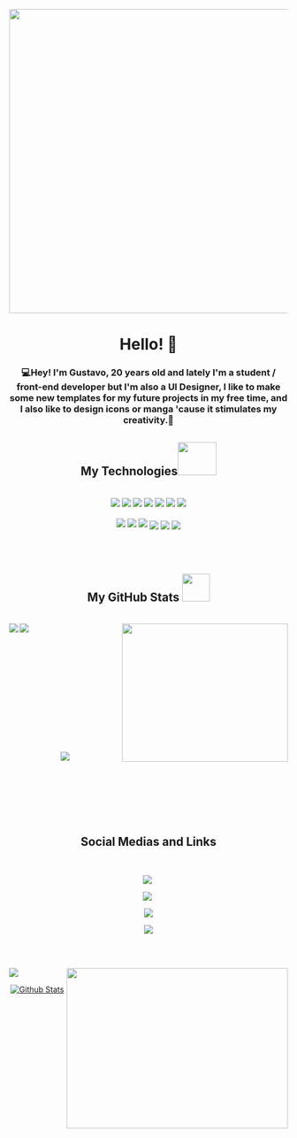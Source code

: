 <!--  Main Background  -->
<img  width="1000px" height="550px" src="https://wallpaperaccess.com/full/2126184.png">


<!--  Main Texts / "Hello I'm Gustavo"  -->
<div align='center'>
  <h1>Hello! 🤠</h1>
  <h3>
 💻Hey! I'm Gustavo, 20 years old and lately I'm a student / front-end developer but I'm also a UI Designer, I like to make some new templates for my future projects     in my free time, and I also like to design icons or manga 'cause it stimulates my creativity.🚀
  </h3>
</div>


<!--  My Technologies and my Badges  -->
<div align='center'>
<h2 align='center'>My Technologies<img src='https://camo.githubusercontent.com/be37cdc8f930300096c506ad4574eaae977c48fbb2705cfcb92f4eeab8282c7a/68747470733a2f2f6d656469612e67697068792e636f6d2f6d656469612f56674344417a634b767352364f4d307557672f67697068792e676966' width='70px' height='60px'></h2><br>

<img align="center" src='https://img.shields.io/badge/adobe%20illustrator-%23FF9A00.svg?style=for-the-badge&logo=adobe%20illustrator&logoColor=white'>
<img align="center" src='https://img.shields.io/badge/adobe%20photoshop-%2331A8FF.svg?style=for-the-badge&logo=adobe%20photoshop&logoColor=white'>
<img align="center" src='https://img.shields.io/badge/Adobe%20XD-470137?style=for-the-badge&logo=Adobe%20XD&logoColor=#FF61F6'>
<img align="center" src='https://img.shields.io/badge/figma-%23F24E1E.svg?style=for-the-badge&logo=figma&logoColor=white'>
<img align="center" src='https://img.shields.io/badge/html5-%23E34F26.svg?style=for-the-badge&logo=html5&logoColor=white'>
<img align="center" src='https://img.shields.io/badge/css3-%231572B6.svg?style=for-the-badge&logo=css3&logoColor=white'>
<img align="center" src='https://img.shields.io/badge/SASS-hotpink.svg?style=for-the-badge&logo=SASS&logoColor=white'><br><br>
<img align="center" src="https://img.shields.io/badge/git-%23F05033.svg?style=for-the-badge&logo=git&logoColor=white">
<img align="center" src="https://img.shields.io/badge/github-%23121011.svg?style=for-the-badge&logo=github&logoColor=white">
<img align="center" src="https://img.shields.io/badge/Visual%20Studio%20Code-0078d7.svg?style=for-the-badge&logo=visual-studio-code&logoColor=white">
<img style="margin-top: 8px;"align="center" src='https://img.shields.io/badge/JavaScript-F7DF1E?style=for-the-badge&logo=javascript&logoColor=black'>
<img style="margin-top: 8px;" align="center" src='https://img.shields.io/badge/jquery-%230769AD.svg?style=for-the-badge&logo=jquery&logoColor=white'>
<img style="margin-top: 8px;" align="center" src='https://img.shields.io/badge/Microsoft_Office-D83B01?style=for-the-badge&logo=microsoft-office&logoColor=white'>
</div>

<br>
<br>
<br>


<!--  My GitHub Stats and some gifs  -->
<div style='display: block'>
<h2 align='center'>
 My GitHub Stats <img width='50px' height='50px' src="https://c.tenor.com/y2JXkY1pXkwAAAAC/cat-computer.giff">
</h2>
 
<br>
<img width="300px" height="250px" align="right" src="https://c.tenor.com/AlUkiGkR2j8AAAAC/new-game-ahagon-umiko-programming.gif">

<img align="left" src="https://github-readme-stats.vercel.app/api?username=gustavojuvino&hide=contribs,prs&show_icons=true&theme=onedark"/>

<img align="left" src="https://github-readme-stats.vercel.app/api/top-langs/?username=gustavojuvino&theme=onedark">

<br><br><br><br><br><br><br><br><br><br><br><br>

<div align='center'>
 <img src="https://github-profile-trophy.vercel.app/?username=gustavojuvino&rank=SECRET,SSS,SS,S,AAA,AA,A,B,C&theme=onedark"/>
 </div>
 
</div>

<br>
<br>


<!--  My Social Medias and some Links  -->
<h2 style="margin-top:100px;" align='center'>Social Medias and Links</h2><br>

<div align="center">
 
<a href="https://codepen.io/GustavoJuvino" target="blank"><img style="margin-right: 5px;" src="https://img.shields.io/badge/CodePen-white?style=for-the-badge&logo=codepen&logoColor=black">
 
<a href="mailto:juvinogustavo1@gmail.com" target="blank"><img style="margin-right: 5px;" src="https://img.shields.io/badge/Gmail-D14836?style=for-the-badge&logo=gmail&logoColor=white">

<a href="https://www.linkedin.com/in/gustavo-juvino-5a105220b/" target="blank"><img align="center" src="https://img.shields.io/badge/linkedin-%230077B5.svg?style=for-the-badge&logo=linkedin&logoColor=white"/></a>

<a href="https://www.behance.net/gustavojuvino" target="blank"> <img src="https://img.shields.io/badge/Behance-1769ff?style=for-the-badge&logo=behance&logoColor=white"></a>
 
</div>
 
<br>
<br>

 <!--  My Recent Musics on Spotify  -->
<img src="https://spotify-recently-played-readme.vercel.app/api?user=juvinelsun"><img width="400px" height="290px" align='right' src="https://c.tenor.com/VrTu3K7flqUAAAAC/hey-arnold-good-vibe.gif">


 <!--  Music Gif  -->
<p align="center">
 <a target="_blank" rel="noopener noreferrer" href="https://raw.githubusercontent.com/bornmay/bornmay/Update/svg/Bottom.svg"><img      src="https://raw.githubusercontent.com/bornmay/bornmay/Update/svg/Bottom.svg" alt="Github Stats" style="max-width: 100%;"></a>
</p>

 
 
<!--
                                 作成者：グスタボ :D   ///  Made by: Gustavo
-->

